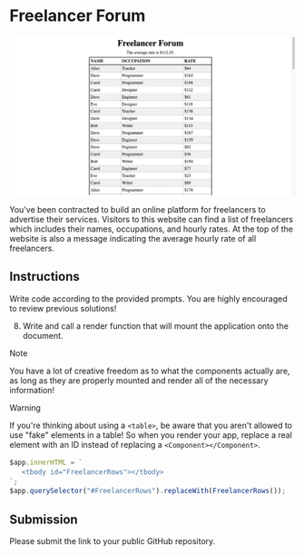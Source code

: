 # Freelancer Forum

![Example website with a table of freelancers and a calculated average hourly rate](example.png)

You've been contracted to build an online platform for freelancers to advertise their services. Visitors to this website can find a list of freelancers which includes their names, occupations, and hourly rates. At the top of the website is also a message indicating the average hourly rate of all freelancers.

## Instructions

Write code according to the provided prompts. You are highly encouraged to review previous solutions!

<!-- 1. Write a function that returns a freelancer object with a randomly generated name, occupation, and rate according to the provided constants. -->
<!-- 2. Initialize a state variable to an array of `NUM_FREELANCERS` freelancer objects. -->

<!-- 3. Write a function that returns the average rate of all freelancers in state. -->
<!-- 4. Use that function to initialize a state variable which will store the average rate of all freelancers. -->
<!-- 5. Write a component function to represent a single freelancer.
6. Write a component function to represent an array of freelancers.
7. Write a component function to represent the average rate of all freelancers. -->

8. Write and call a render function that will mount the application onto the document.

> [!NOTE]
>
> You have a lot of creative freedom as to what the components actually are, as long as they are properly mounted and render all of the necessary information!

> [!WARNING]
>
> If you're thinking about using a `<table>`, be aware that
> you aren't allowed to use "fake" elements in a table!
> So when you render your app, replace a real element with an ID instead of
> replacing a `<Component></Component>`.
>
> ```js
> $app.innerHTML = `
>    <tbody id="FreelancerRows"></tbody>
> `;
> $app.querySelector("#FreelancerRows").replaceWith(FreelancerRows());
> ```

## Submission

Please submit the link to your public GitHub repository.
